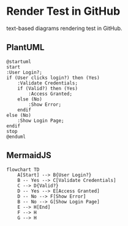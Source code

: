 # Render Test in GitHub

text-based diagrams rendering test in GitHub.

## PlantUML


```plantuml
@startuml
start
:User Login?;
if (User clicks login?) then (Yes)
    :Validate Credentials;
    if (Valid?) then (Yes)
        :Access Granted;
    else (No)
        :Show Error;
    endif
else (No)
    :Show Login Page;
endif
stop
@enduml

```

## MermaidJS

```mermaid
flowchart TD
    A[Start] --> B{User Login?}
    B -- Yes --> C[Validate Credentials]
    C --> D{Valid?}
    D -- Yes --> E[Access Granted]
    D -- No --> F[Show Error]
    B -- No --> G[Show Login Page]
    E --> H[End]
    F --> H
    G --> H

```

